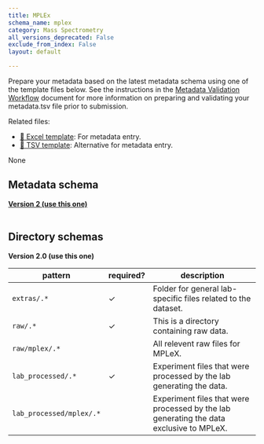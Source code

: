 ```yaml
---
title: MPLEx
schema_name: mplex
category: Mass Spectrometry
all_versions_deprecated: False
exclude_from_index: False
layout: default

---
```

Prepare your metadata based on the latest metadata schema using one of the template files below. See the instructions in the [Metadata Validation Workflow](https://docs.google.com/document/d/1lfgiDGbyO4K4Hz1FMsJjmJd9RdwjShtJqFYNwKpbcZY) document for more information on preparing and validating your metadata.tsv file prior to submission.

Related files:


- [📝 Excel template](https://raw.githubusercontent.com/hubmapconsortium/dataset-metadata-spreadsheet/main/mplex/latest/mplex.xlsx): For metadata entry.
- [📝 TSV template](https://raw.githubusercontent.com/hubmapconsortium/dataset-metadata-spreadsheet/main/mplex/latest/mplex.tsv): Alternative for metadata entry.


None

## Metadata schema


<summary><a href="https://openview.metadatacenter.org/templates/https:%2F%2Frepo.metadatacenter.org%2Ftemplates%2F2015a1c3-fcf8-458c-8572-0f65e89f2405"><b>Version 2 (use this one)</b></a></summary>



<br>

## Directory schemas
<summary><b>Version 2.0 (use this one)</b></summary>

| pattern | required? | description |
| --- | --- | --- |
| <code>extras\/.*</code> | ✓ | Folder for general lab-specific files related to the dataset. |
| <code>raw\/.*</code> | ✓ | This is a directory containing raw data. |
| <code>raw\/mplex\/.*</code> |  | All relevent raw files for MPLeX. |
| <code>lab_processed\/.*</code> | ✓ | Experiment files that were processed by the lab generating the data. |
| <code>lab_processed\/mplex\/.*</code> |  | Experiment files that were processed by the lab generating the data exclusive to MPLeX. |

